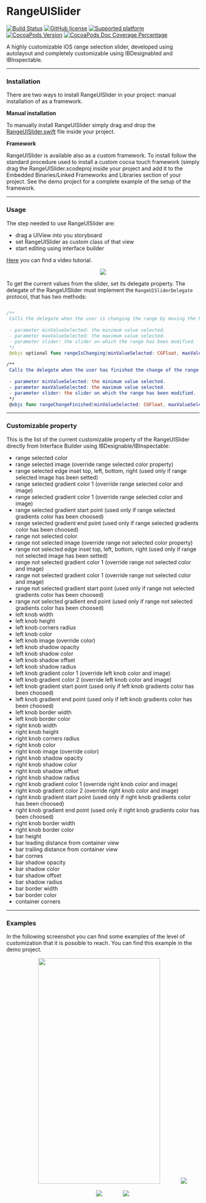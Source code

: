 # RangeUISlider

[![Build Status](https://travis-ci.org/chicio/RangeUISlider.svg?branch=master)](https://travis-ci.org/chicio/RangeUISlider.svg?branch=master)
[![GitHub license](https://img.shields.io/badge/license-MIT-blue.svg)](https://raw.githubusercontent.com/chicio/RangeUISlider/master/LICENSE.md)
[![Supported platform](https://img.shields.io/badge/platforms-iOS-orange.svg)](https://img.shields.io/badge/platforms-iOS-orange.svg)
[![CocoaPods Version](https://img.shields.io/cocoapods/v/RangeUISlider.svg)](https://img.shields.io/cocoapods/v/RangeUISlider.svg)
[![CocoaPods Doc Coverage Percentage](https://img.shields.io/cocoapods/metrics/doc-percent/RangeUISlider.svg)](https://img.shields.io/cocoapods/metrics/doc-percent/RangeUISlider.svg)

A highly customizable iOS range selection slider, developed using autolayout and completely customizable using IBDesignabled and IBInspectable.

***

### Installation

There are two ways to install RangeUISlider in your project: manual installation of as a framework.

**Manual installation**

To manually install RangeUISlider simply drag and drop the <a href="https://github.com/chicio/RangeUISlider/blob/master/RangeUISlider/RangeUISlider.swift">RangeUISlider.swift</a> file inside your project.

**Framework**

RangeUISlider is available also as a custom framework. To install follow the standard procedure used to install a custom cocoa touch framework 
(simply drag the RangeUISlider.xcodeproj inside your project and add it to the Embedded Binaries/Linked Frameworks and Libraries section of your 
project. See the demo project for a complete example of the setup of the framework.

***

### Usage

The step needed to use RangeUISlider are:

 - drag a UIView into you storyboard
 - set RangeUISlider as custom class of that view
 - start editing using interface builder
	
<a href="https://www.youtube.com/watch?v=Lorvozz-1HU" target="_blank">Here</a> you can find a video tutorial.	
	
<p align="center">
<a href="https://www.youtube.com/watch?v=Lorvozz-1HU" target="_blank"><img src="https://raw.githubusercontent.com/chicio/RangeUISlider/master/Screenshots/tutorial.png"></a>
</p>

To get the current values from the slider, set its delegate property.
The delegate of the RangeUISlider must implement the ```RangeUISliderDelegate``` protocol, that has two methods:

```swift

/**
 Calls the delegate when the user is changing the range by moving the knobs.
     
 - parameter minValueSelected: the minimum value selected.
 - parameter maxValueSelected: the maximum value selected.
 - parameter slider: the slider on which the range has been modified.
 */
 @objc optional func rangeIsChanging(minValueSelected: CGFloat, maxValueSelected: CGFloat, slider: RangeUISlider)
    
/**
 Calls the delegate when the user has finished the change of the range.
    
 - parameter minValueSelected: the minimum value selected.
 - parameter maxValueSelected: the maximum value selected.
 - parameter slider: the slider on which the range has been modified.
 */
 @objc func rangeChangeFinished(minValueSelected: CGFloat, maxValueSelected: CGFloat, slider: RangeUISlider)

```
***

### Customizable property

This is the list of the current customizable property of the RangeUISlider directly from Interface Builder using IBDesignable/IBInspectable:

 - range selected color
 - range selected image (override range selected color property)
 - range selected edge inset top, left, bottom, right (used only if range selected image has been setted)
 - range selected gradient color 1 (override range selected color and image)
 - range selected gradient color 1 (override range selected color and image)
 - range selected gradient start point (used only if range selected gradients color has been choosed)
 - range selected gradient end point (used only if range selected gradients color has been choosed)
 - range not selected color
 - range not selected image (override range not selected color property)
 - range not selected edge inset top, left, bottom, right (used only if range not selected image has been setted)
 - range not selected gradient color 1 (override range not selected color and image)
 - range not selected gradient color 1 (override range not selected color and image)
 - range not selected gradient start point (used only if range not selected gradients color has been choosed)
 - range not selected gradient end point (used only if range not selected gradients color has been choosed)
 - left knob width
 - left knob height
 - left knob corners radius 
 - left knob color
 - left knob image (override color) 
 - left knob shadow opacity
 - left knob shadow color
 - left knob shadow offset
 - left knob shadow radius
 - left knob gradient color 1 (override left knob color and image)
 - left knob gradient color 2 (override left knob color and image)
 - left knob gradient start point (used only if left knob gradients color has been choosed)
 - left knob gradient end point (used only if left knob gradients color has been choosed)
 - left knob border width
 - left knob border color
 - right knob width
 - right knob height
 - right knob corners radius 
 - right knob color
 - right knob image (override color) 
 - right knob shadow opacity
 - right knob shadow color
 - right knob shadow offset
 - right knob shadow radius
 - right knob gradient color 1 (override right knob color and image)
 - right knob gradient color 2 (override right knob color and image)
 - right knob gradient start point (used only if right knob gradients color has been choosed)
 - right knob gradient end point (used only if right knob gradients color has been choosed) 
 - right knob border width
 - right knob border color
 - bar height 
 - bar leading distance from container view
 - bar trailing distance from container view
 - bar cornes
 - bar shadow opacity
 - bar shadow color
 - bar shadow offset
 - bar shadow radius
 - bar border width
 - bar border color
 - container corners

***

### Examples

In the following screenshot you can find some examples of the level of customization that it is possible to reach. You can find this example in the demo project.

<p align="center">
<img width="318" height="588" hspace="50" src="https://raw.githubusercontent.com/chicio/RangeUISlider/master/Screenshots/01-mixed.gif">
<img src="https://raw.githubusercontent.com/chicio/RangeUISlider/master/Screenshots/02-only-colors.gif">
</p>
<p align="center">
<img hspace="50"src="https://raw.githubusercontent.com/chicio/RangeUISlider/master/Screenshots/03-only-images.gif">
<img src="https://raw.githubusercontent.com/chicio/RangeUISlider/master/Screenshots/04-only-gradients.gif">
</p>

